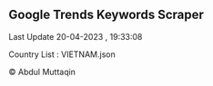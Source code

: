 

## Google Trends Keywords Scraper 
 
Last Update 20-04-2023 , 19:33:08

Country List :
VIETNAM.json



© Abdul Muttaqin 
